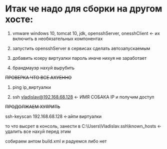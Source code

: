 # Итак че надо для сборки на другом хосте:
1. vmware windows 10, tomcat 10, jdk, opensshServer, onesshClient <- их включить в необязательных компонентах 

2. запустить opensshServer в сервисах сделать автозапускаемым

3. добавить юзеру виртуалки пароль иначе нихуя не заработает

4. брандмауэр нахуй вырубить

~~ПРОВЕРКА ЧТО ВСЕ АХУЕННО~~

1. ping ip_виртуалки

2. ssh vladislav@192.168.68.128 <- ИМЯ СОБАКА IP и получим доступ

~~ПРОДОЛЖАЕМ ХУЯРИТЬ~~

ssh-keyscan 192.168.68.128 <-айпи виртуалки

то что высрет в консоль, занести в C:\Users\Vladislav\.ssh\known_hosts <- удалить все нахуй перед этим

собираем антом build.xml и радуемся либо нет
